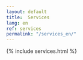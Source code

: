 ```yaml
---
layout: default
title:  Services
lang: en
ref: services
permalink: "/services_en/"
---
```

{% include services.html %}
